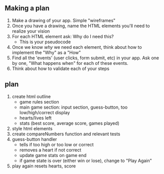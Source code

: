 ## Making a plan
1) Make a drawing of your app. Simple "wireframes"
2) Once you have a drawing, name the HTML elements you'll need to realize your vision
3) For each HTML element ask: Why do I need this?
    - This is your pseudocode
4) Once we know _why_ we need each element, think about how to implement the "Why" as a "How"
5) Find all the 'events' (user clicks, form submit, etc) in your app. Ask one by one, "What happens when" for each of these events.
6) Think about how to validate each of your steps

## plan
1) create html outline
    - game rules section
    - main game section: input section, guess-button, too low/high/correct display
    - hearts/lives left 
    - stats (best score, average score, games played)
2) style html elements
3) create compareNumbers function and relevant tests
4) guess-button handler
    - tells if too high or too low or correct
    - removes a heart if not correct 
    - update game stats on game end
    - if game state is over (either win or lose), change to "Play Again"
5) play again resets hearts, score